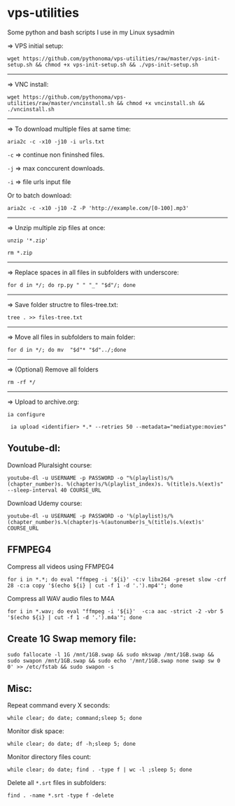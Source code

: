 # vps-utilities

Some python and bash scripts I use in my Linux sysadmin

=> VPS initial setup:

```
wget https://github.com/pythonoma/vps-utilities/raw/master/vps-init-setup.sh && chmod +x vps-init-setup.sh && ./vps-init-setup.sh

```

-------------------------------------------------------------
=> VNC install:

```
wget https://github.com/pythonoma/vps-utilities/raw/master/vncinstall.sh && chmod +x vncinstall.sh && ./vncinstall.sh

```

-------------------------------------------------------------
=> To download multiple files at same time:

```aria2c -c -x10 -j10 -i urls.txt```

```-c``` => continue non fininshed files.

```-j``` => max conccurent downloads.

```-i``` => file urls input file

Or to batch download:

```
aria2c -c -x10 -j10 -Z -P 'http://example.com/[0-100].mp3'
```

-------------------------------------------------------------
=> Unzip multiple zip files at once:

```unzip '*.zip'```

```rm *.zip```

-------------------------------------------------------------
=> Replace spaces in all files in subfolders with underscore:

```for d in */; do rp.py " " "_" "$d"/; done```

-------------------------------------------------------------
=> Save folder structre to files-tree.txt:

```tree . >> files-tree.txt```

-------------------------------------------------------------
=> Move all files in subfolders to main folder:

```for d in */; do mv  "$d"* "$d"../;done```

-------------------------------------------------------------
=> (Optional) Remove all folders

```rm -rf */```

-------------------------------------------------------------
=> Upload to archive.org:

```ia configure```
```
 ia upload <identifier> *.* --retries 50 --metadata="mediatype:movies"
```


Youtube-dl:
--------------------------------------------------------------

Download Pluralsight course:
```
youtube-dl -u USERNAME -p PASSWORD -o "%(playlist)s/%(chapter_number)s. %(chapter)s/%(playlist_index)s. %(title)s.%(ext)s" --sleep-interval 40 COURSE_URL
```

Download Udemy course:
```
youtube-dl -u USERNAME -p PASSWORD -o '%(playlist)s/%(chapter_number)s.%(chapter)s-%(autonumber)s_%(title)s.%(ext)s' COURSE_URL
```


FFMPEG4
--------------------------------------------------------------

Compress all videos using FFMPEG4
```
for i in *.*; do eval "ffmpeg -i '${i}' -c:v libx264 -preset slow -crf 28 -c:a copy '$(echo ${i} | cut -f 1 -d '.').mp4'"; done
```

Compress all WAV audio files to M4A 
```
for i in *.wav; do eval "ffmpeg -i '${i}'  -c:a aac -strict -2 -vbr 5 '$(echo ${i} | cut -f 1 -d '.').m4a'"; done
 ```
 


Create 1G Swap memory file:
---------------------------------------------------------------

```
sudo fallocate -l 1G /mnt/1GB.swap && sudo mkswap /mnt/1GB.swap && sudo swapon /mnt/1GB.swap && sudo echo '/mnt/1GB.swap none swap sw 0 0' >> /etc/fstab && sudo swapon -s

```
 


Misc:
---------------------------------------------------------------

Repeat command every X seconds:
```
while clear; do date; command;sleep 5; done
```

Monitor disk space:
```
while clear; do date; df -h;sleep 5; done
```

Monitor directory files count:
```
while clear; do date; find . -type f | wc -l ;sleep 5; done
```

Delete all ``*.srt`` files in subfolders:
```
find . -name *.srt -type f -delete
```
